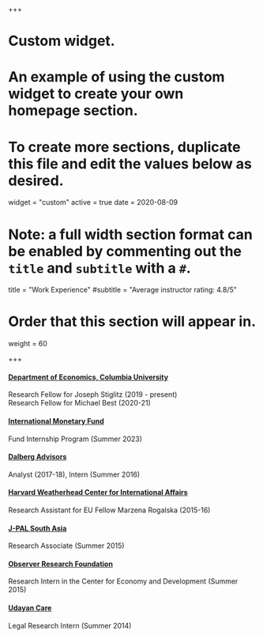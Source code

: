 +++
# Custom widget.
# An example of using the custom widget to create your own homepage section.
# To create more sections, duplicate this file and edit the values below as desired.
widget = "custom"
active = true
date = 2020-08-09

# Note: a full width section format can be enabled by commenting out the `title` and `subtitle` with a `#`.
title = "Work Experience"
#subtitle = "Average instructor rating: 4.8/5"

# Order that this section will appear in.
weight = 60

+++

#### [Department of Economics, Columbia University](https://econ.columbia.edu)
Research Fellow for Joseph Stiglitz (2019 - present) <br>
Research Fellow for Michael Best (2020-21)

#### [International Monetary Fund](https://imf.org)
Fund Internship Program (Summer 2023)

#### [Dalberg Advisors](https://dalberg.com)
Analyst (2017-18), Intern (Summer 2016)

#### [Harvard Weatherhead Center for International Affairs](https://wcfia.harvard.edu)
Research Assistant for EU Fellow Marzena Rogalska (2015-16)

#### [J-PAL South Asia](https://www.povertyactionlab.org/south-asia)
Research Associate (Summer 2015)

#### [Observer Research Foundation](https://www.orfonline.org)
Research Intern in the Center for Economy and Development (Summer 2015)

#### [Udayan Care](https://www.udayancare.org)
Legal Research Intern (Summer 2014)